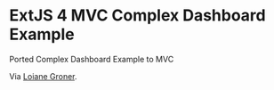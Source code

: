 ExtJS 4 MVC Complex Dashboard Example
============================

Ported Complex Dashboard Example to MVC

Via [Loiane Groner](http://loianegroner.com/).
